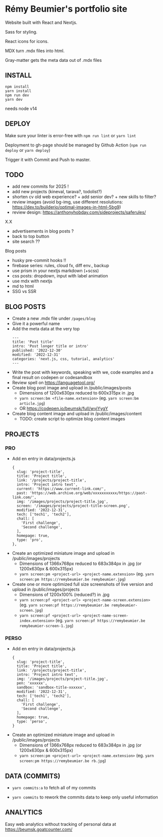 # Rémy Beumier's portfolio site

Website built with React and Nextjs.

Sass for styling.

React icons for icons.

MDX turn .mdx files into html.

Gray-matter gets the meta data out of .mdx files

## INSTALL

```
npm install
yarn install
npm run dev
yarn dev
```

needs node v14

## DEPLOY

Make sure your linter is error-free with `npm run lint` or `yarn lint`

Deployment to gh-page should be managed by Github Action (`npm run deploy` or `yarn deploy`)

Trigger it with Commit and Push to master.

## TODO

- add new commits for 2025 !
- add new projects (kineval, tarava?, todolist?)
- shorten cv old web experience? + add senior dev? + new skills to filter?
- review images (avoid bg-img, use different resolutions: https://dev.to/builderio/optimal-images-in-html-5bg9)
- review design: https://anthonyhobday.com/sideprojects/saferules/

X.X
- advertisements in blog posts ?
- back to top button
- site search ??

Blog posts
- husky pre-commit hooks !!
- firebase series: rules, cloud fx, diff env., backup
- use prism in your nextjs markdown (+scss)
- css posts: dropdown, input with label animation
- use mdx with nextjs
- md to html
- SSG vs SSR

## BLOG POSTS

- Create a new .mdx file under `/pages/blog`
- Give it a powerful name
- Add the meta data at the very top
  ```
  ---
  title: 'Post title'
  intro: 'Post longer title or intro'
  published: '2022-12-30'
  modified: '2022-12-31'
  categories: 'next.js, css, tutorial, analytics'
  ---
  ```
- Write the post with keywords, speaking with we, code examples and a final result on codepen or codesandbox
- Review spell on https://languagetool.org/
- Create blog post image and upload in /public/images/posts 
  - Dimensions of 1200x630px reduced to 600x315px in .jpg
  - `yarn screen:bm <file-name.extension>` (eg. `yarn screen:bm article.jpg`)
  - OR https://codepen.io/beumsk/full/wvjYygY
- Create blog content image and upload in /public/images/content
  - TODO: create script to optimize blog content images

## PROJECTS

### PRO

- Add en entry in data/projects.js
  ```
  {
    slug: 'project-title',
    title: 'Project title',
    link: '/projects/project-title',
    intro: 'Project intro text',
    current: 'https://www.current-link.com/',
    past: 'https://web.archive.org/web/xxxxxxxxxxx/https://past-link.com/',
    img: '/images/projects/project-title.jpg',
    screen: '/images/projects/project-title-screen.png',
    modified: '2022-12-31',
    tech: ['tech1', 'tech2'],
    chall: [
      'First challenge',
      'Second challenge',
    ],
    homepage: true,
    type: 'pro',
  },
  ```
- Create an optimized miniature image and upload in /public/images/projects
  - Dimensions of 1366x768px reduced to 683x384px in .jpg (or 1200x630px & 600x315px)
  - `yarn screen:pm <project-url> <project-name.extension>` (eg. `yarn screen:pm https://remybeumier.be remybeumier.jpg`)
- Create one or more optimized full size screenshots of live version and upload in /public/images/projects
  - Dimensions of 1200x100% (reduced?) in .jpg
  - `yarn screen:pf <project-url> <project-name-screen.extension>` (eg. `yarn screen:pf https://remybeumier.be remybeumier-screen.jpg`)
  - `yarn screen:pf <project-url> <project-name-screen-index.extension>` (eg. `yarn screen:pf https://remybeumier.be remybeumier-screen-1.jpg`)

### PERSO

- Add en entry in data/projects.js
  ```
  {
    slug: 'project-title',
    title: 'Project title',
    link: '/projects/project-title',
    intro: 'Project intro text',
    img: '/images/projects/project-title.jpg',
    pen: 'xxxxxx',
    sandbox: 'sandbox-title-xxxxxx',
    modified: '2022-12-31',
    tech: ['tech1', 'tech2'],
    chall: [
      'First challenge',
      'Second challenge',
    ],
    homepage: true,
    type: 'perso',
  }
  ```
- Create an optimized miniature image and upload in /public/images/projects
  - Dimensions of 1366x768px reduced to 683x384px in .jpg (or 1200x630px & 600x315px)
  - `yarn screen:pm <project-url> <project-name.extension>` (eg. `yarn screen:pm https://remybeumier.be rb.jpg`)

## DATA (COMMITS)

- `yarn commits:a` to fetch all of my commits
<!-- - `yarn commits:d` to fetch more info details about all commits -->
- `yarn commits` to rework the commits data to keep only useful information

## ANALYTICS

Easy web analytics without tracking of personal data at https://beumsk.goatcounter.com/

